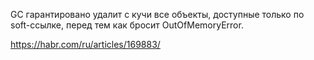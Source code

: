 GC гарантировано удалит с кучи все объекты, доступные только по soft-ссылке, перед тем как бросит OutOfMemoryError.

https://habr.com/ru/articles/169883/
